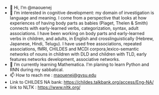 - 👋 Hi, I’m @maouenej
- 👀 I’m interested in cognitive development: my domain of investigation is language and meaning.
 I come from a perspective that looks at how experiences of having body parts as babies (Piaget, Thelen & Smith)
connects with early-learned verbs, categorization, syntax, adult associations. I have been working on body parts and early-learned verbs
in children, and adults, in English and crosslinguistically (Hebrew, Japanese, Hindi, Telugu).
I have used free associations, repeated associations, fMRI, CHILDES and MCDI corpora,lexico-semantic networks of nouns
in children with DLD and children with TLD, early features networks development, associative networks.
- 🌱 I’m currently learning Mathematica. I'm planing to learn Python and RNN during my sabbatical.
- 📫 How to reach me : maouenej@gvsu.edu
- Link to CHILDES NA bank: https://childes.talkbank.org/access/Eng-NA/
- link to NLTK : https://www.nltk.org/
<!---
maouenej/maouenej is a ✨ special ✨ repository because its `README.md` (this file) appears on your GitHub profile.
You can click the Preview link to take a look at your changes.
--->

